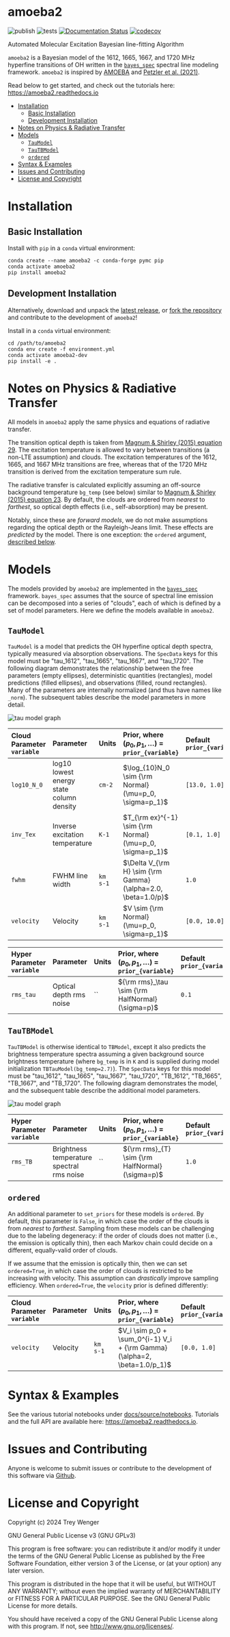 # amoeba2 <!-- omit in toc -->

![publish](https://github.com/tvwenger/amoeba2/actions/workflows/publish.yml/badge.svg)
![tests](https://github.com/tvwenger/amoeba2/actions/workflows/tests.yml/badge.svg)
[![Documentation Status](https://readthedocs.org/projects/amoeba2/badge/?version=latest)](https://amoeba2.readthedocs.io/en/latest/?badge=latest)
[![codecov](https://codecov.io/gh/tvwenger/amoeba2/graph/badge.svg?token=QCDHJB3KWR)](https://codecov.io/gh/tvwenger/amoeba2)

Automated Molecular Excitation Bayesian line-fitting Algorithm

`amoeba2` is a Bayesian model of the 1612, 1665, 1667, and 1720 MHz hyperfine transitions of OH written in the [`bayes_spec`](https://github.com/tvwenger/bayes_spec) spectral line modeling framework. `amoeba2` is inspired by [AMOEBA](https://github.com/AnitaPetzler/AMOEBA) and [Petzler et al. (2021)](https://iopscience.iop.org/article/10.3847/1538-4357/ac2f42).

Read below to get started, and check out the tutorials here: https://amoeba2.readthedocs.io

- [Installation](#installation)
  - [Basic Installation](#basic-installation)
  - [Development Installation](#development-installation)
- [Notes on Physics \& Radiative Transfer](#notes-on-physics--radiative-transfer)
- [Models](#models)
  - [`TauModel`](#taumodel)
  - [`TauTBModel`](#tautbmodel)
  - [`ordered`](#ordered)
- [Syntax \& Examples](#syntax--examples)
- [Issues and Contributing](#issues-and-contributing)
- [License and Copyright](#license-and-copyright)


# Installation

## Basic Installation

Install with `pip` in a `conda` virtual environment:
```
conda create --name amoeba2 -c conda-forge pymc pip
conda activate amoeba2
pip install amoeba2
```

## Development Installation

Alternatively, download and unpack the [latest release](https://github.com/tvwenger/amoeba2/releases/latest), or [fork the repository](https://docs.github.com/en/pull-requests/collaborating-with-pull-requests/working-with-forks/fork-a-repo) and contribute to the development of `amoeba2`!

Install in a `conda` virtual environment:
```
cd /path/to/amoeba2
conda env create -f environment.yml
conda activate amoeba2-dev
pip install -e .
```

# Notes on Physics & Radiative Transfer

All models in `amoeba2` apply the same physics and equations of radiative transfer. 

The transition optical depth is taken from [Magnum & Shirley (2015) equation 29](https://ui.adsabs.harvard.edu/abs/2015PASP..127..266M/abstract). The excitation temperature is allowed to vary between transitions (a non-LTE assumption) and clouds. The excitation temperatures of the 1612, 1665, and 1667 MHz transitions are free, whereas that of the 1720 MHz transition is derived from the excitation temperature sum rule.

The radiative transfer is calculated explicitly assuming an off-source background temperature `bg_temp` (see below) similar to [Magnum & Shirley (2015) equation 23](https://ui.adsabs.harvard.edu/abs/2015PASP..127..266M/abstract). By default, the clouds are ordered from *nearest* to *farthest*, so optical depth effects (i.e., self-absorption) may be present.

Notably, since these are *forward models*, we do not make assumptions regarding the optical depth or the Rayleigh-Jeans limit. These effects are *predicted* by the model. There is one exception: the `ordered` argument, [described below](#ordered).

# Models

The models provided by `amoeba2` are implemented in the [`bayes_spec`](https://github.com/tvwenger/bayes_spec) framework. `bayes_spec` assumes that the source of spectral line emission can be decomposed into a series of "clouds", each of which is defined by a set of model parameters. Here we define the models available in `amoeba2`.

## `TauModel`

`TauModel` is a model that predicts the OH hyperfine optical depth spectra, typically measured via absorption observations. The `SpecData` keys for this model must be "tau_1612", "tau_1665", "tau_1667", and "tau_1720". The following diagram demonstrates the relationship between the free parameters (empty ellipses), deterministic quantities (rectangles), model predictions (filled ellipses), and observations (filled, round rectangles). Many of the parameters are internally normalized (and thus have names like `_norm`). The subsequent tables describe the model parameters in more detail.

![tau model graph](docs/source/notebooks/tau_model.png)

| Cloud Parameter<br>`variable` | Parameter                                | Units    | Prior, where<br>($p_0, p_1, \dots$) = `prior_{variable}`     | Default<br>`prior_{variable}` |
| :---------------------------- | :--------------------------------------- | :------- | :----------------------------------------------------------- | :---------------------------- |
| `log10_N_0`                   | log10 lowest energy state column density | `cm-2`   | $\log_{10}N_0 \sim {\rm Normal}(\mu=p_0, \sigma=p_1)$        | `[13.0, 1.0]`                 |
| `inv_Tex`                     | Inverse excitation temperature           | `K-1`    | $T_{\rm ex}^{-1} \sim {\rm Normal}(\mu=p_0, \sigma=p_1)$     | `[0.1, 1.0]`                  |
| `fwhm`                        | FWHM line width                          | `km s-1` | $\Delta V_{\rm H} \sim {\rm Gamma}(\alpha=2.0, \beta=1.0/p)$ | `1.0`                         |  |
| `velocity`                    | Velocity                                 | `km s-1` | $V \sim {\rm Normal}(\mu=p_0, \sigma=p_1)$                   | `[0.0, 10.0]`                 |

| Hyper Parameter<br>`variable` | Parameter               | Units | Prior, where<br>($p_0, p_1, \dots$) = `prior_{variable}` | Default<br>`prior_{variable}` |
| :---------------------------- | :---------------------- | :---- | :------------------------------------------------------- | :---------------------------- |
| `rms_tau`                     | Optical depth rms noise | ``    | ${\rm rms}_\tau \sim {\rm HalfNormal}(\sigma=p)$         | `0.1`                         |

## `TauTBModel`

`TauTBModel` is otherwise identical to `TBModel`, except it also predicts the brightness temperature spectra assuming a given background source brightness temperature (where `bg_temp` is in `K` and is supplied during model initialization `TBTauModel(bg_temp=2.7)`). The `SpecData` keys for this model must be "tau_1612", "tau_1665", "tau_1667", "tau_1720", "TB_1612", "TB_1665", "TB_1667", and "TB_1720". The following diagram demonstrates the model, and the subsequent table describe the additional model parameters.

![tau model graph](docs/source/notebooks/tb_tau_model.png)

| Hyper Parameter<br>`variable` | Parameter                                 | Units | Prior, where<br>($p_0, p_1, \dots$) = `prior_{variable}` | Default<br>`prior_{variable}` |
| :---------------------------- | :---------------------------------------- | :---- | :------------------------------------------------------- | :---------------------------- |
| `rms_TB`                      | Brightness temperature spectral rms noise | ``    | ${\rm rms}_{T} \sim {\rm HalfNormal}(\sigma=p)$          | `1.0`                         |


## `ordered`

An additional parameter to `set_priors` for these models is `ordered`. By default, this parameter is `False`, in which case the order of the clouds is from *nearest* to *farthest*. Sampling from these models can be challenging due to the labeling degeneracy: if the order of clouds does not matter (i.e., the emission is optically thin), then each Markov chain could decide on a different, equally-valid order of clouds.

If we assume that the emission is optically thin, then we can set `ordered=True`, in which case the order of clouds is restricted to be increasing with velocity. This assumption can *drastically* improve sampling efficiency. When `ordered=True`, the `velocity` prior is defined differently:

| Cloud Parameter<br>`variable` | Parameter | Units    | Prior, where<br>($p_0, p_1, \dots$) = `prior_{variable}`                 | Default<br>`prior_{variable}` |
| :---------------------------- | :-------- | :------- | :----------------------------------------------------------------------- | :---------------------------- |
| `velocity`                    | Velocity  | `km s-1` | $V_i \sim p_0 + \sum_0^{i-1} V_i + {\rm Gamma}(\alpha=2, \beta=1.0/p_1)$ | `[0.0, 1.0]`                  |

# Syntax & Examples

See the various tutorial notebooks under [docs/source/notebooks](https://github.com/tvwenger/amoeba2/tree/main/docs/source/notebooks). Tutorials and the full API are available here: https://amoeba2.readthedocs.io.

# Issues and Contributing

Anyone is welcome to submit issues or contribute to the development of this software via [Github](https://github.com/tvwenger/amoeba2).

# License and Copyright

Copyright (c) 2024 Trey Wenger

GNU General Public License v3 (GNU GPLv3)

This program is free software: you can redistribute it and/or modify
it under the terms of the GNU General Public License as published
by the Free Software Foundation, either version 3 of the License,
or (at your option) any later version.

This program is distributed in the hope that it will be useful,
but WITHOUT ANY WARRANTY; without even the implied warranty of
MERCHANTABILITY or FITNESS FOR A PARTICULAR PURPOSE.  See the
GNU General Public License for more details.

You should have received a copy of the GNU General Public License
along with this program.  If not, see <http://www.gnu.org/licenses/>.